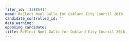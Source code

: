 ```yaml
---
filer_id: '1388641'
name: ReElect Noel Gallo for Oakland City Council 2016
candidate_controlled_id: ''
data_warning: 
opposing_candidate: 
title: ReElect Noel Gallo for Oakland City Council 2016
---
```

